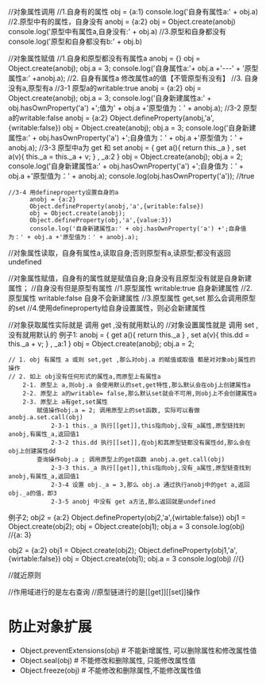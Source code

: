 //对象属性调用
//1.自身有的属性
obj = {a:1}
console.log('自身有属性a:' + obj.a)
//2.原型中有的属性，自身没有
anobj = {a:2}
obj = Object.create(anobj)
console.log('原型中有属性a,自身没有:' + obj.a)
//3.原型和自身都没有
console.log('原型和自身都没有b:' + obj.b)

//对象属性赋值
//1.自身和原型都没有有属性a
anobj = {}
obj = Object.create(anobj);
obj.a = 3;
console.log('自身属性a:'+ obj.a +'---' + '原型属性a:' +anobj.a);
//2. 自身有属性a 修改属性a的值【不管原型有没有】
//3. 自身没有a,原型有a
    //3-1 原型a的writable:true
    anobj = {a:2}
    obj = Object.create(anobj);
    obj.a = 3;
    console.log('自身新建属性a:' + obj.hasOwnProperty('a') +';值为' + obj.a +'原型值为：' + anobj.a);
    //3-2 原型a的writable:false
    anobj = {a:2}
    Object.defineProperty(anobj,'a',{writable:false})
    obj = Object.create(anobj);
    obj.a = 3;
    console.log('自身新建属性a:' + obj.hasOwnProperty('a') +';自身值为：' + obj.a +'原型值为：' + anobj.a);
    //3-3 原型中a为 get 和 set
        anobj = {
            get a(){ 
                return this._a
            } , 
            set a(v){
                this._a  = this._a + v;
            } ,
            _a:2
         }
        obj = Object.create(anobj);
        obj.a = 2;
        console.log('自身新建属性a:' + obj.hasOwnProperty('a') +';自身值为：' + obj.a +'原型值为：' + anobj.a);
        console.log(obj.hasOwnProperty('a')); //true 

    //3-4 用defineproperty设置自身的a
          anobj = {a:2}
          Object.defineProperty(anobj,'a',{writable:false})
          obj = Object.create(anobj);
          Object.defineProperty(obj,'a',{value:3})       
          console.log('自身新建属性a:' + obj.hasOwnProperty('a') +';自身值为：' + obj.a +'原型值为：' + anobj.a);






//对象属性读取，自身有属性a,读取自身;否则原型有a,读原型;都没有返回undefined

//对象属性赋值，自身有的属性就是赋值自身;自身没有且原型没有就是自身新建属性；
//自身没有但是原型有属性
    //1.原型属性 writable:true 自身新建属性
    //2.原型属性 writable:false 自身不会新建属性
    //3.原型属性 get,set 那么会调用原型的set
    //4.使用defineproperty给自身设置属性，则必会新建属性
    
//对象获取属性实际就是 调用 get ,没有就用默认的
//对象设置属性就是 调用 set ,没有就用默认的 
例子1:
    anobj = {
        get a(){ 
            return this._a
        } , 
        set a(v){
            this.dd  = this._a + v;
        } ,
        _a:1
        }
    obj = Object.create(anobj);
    obj.a = 2;

    // 1. obj 有属性 a 或则 set,get ,那么对obj.a 的赋值或取值 都是对对象obj属性的操作
    // 2. 如上 obj没有任何形式的属性a,而原型上有属性a
        2-1. 原型上 a,则obj.a 会使用默认的set,get特性,那么默认会在obj上创建属性a
        2-2. 原型上 a的writable= false,那么默认set就会不可用,则obj上不会创建属性a
        2-3. 原型上 a有get,set属性
            赋值操作obj.a = 2; 调用原型上的set函数, 实际可以看做 anobj.a.set.call(obj)
                2-3-1 this._a 执行[[get]],this指向obj,没有_a属性,原型链找到anobj,有属性_a,返回值1
                2-3-2 this.dd 执行[[set]],在obj和其原型链都没有属性dd,那么会在obj上创建属性dd 
            查询操作obj.a ; 调用原型上的get函数 anobj.a.get.call(obj)
                2-3-3 this._a 执行[[get]],this指向obj,没有_a属性,原型链查找到anobj,有属性_a,返回值1
                2-3-4 设置 obj._a = 3,那么 obj.a 通过执行anobj中的get a,返回obj._a的值，即3
                2-3-5 anobj 中没有 get a方法,那么返回就是undefined

        
例子2;
obj2 = {a:2}
Object.defineProperty(obj2,'a',{wirtable:false})
obj1 = Object.create(obj2);
obj = Object.create(obj1);
obj.a = 3 
console.log(obj)  //{a: 3}


obj2 = {a:2}
obj1 = Object.create(obj2);
Object.defineProperty(obj1,'a',{wirtable:false})
obj = Object.create(obj1);
obj.a = 3 
console.log(obj) //{}

//就近原则

//作用域进行的是左右查询
//原型链进行的是[[get]][[set]]操作

# 防止对象扩展
* Object.preventExtensions(obj) # 不能新增属性, 可以删除属性和修改属性值
* Object.seal(obj) # 不能修改和删除属性, 只能修改属性值
* Object.freeze(obj) # 不能修改和删除属性,不能修改属性值